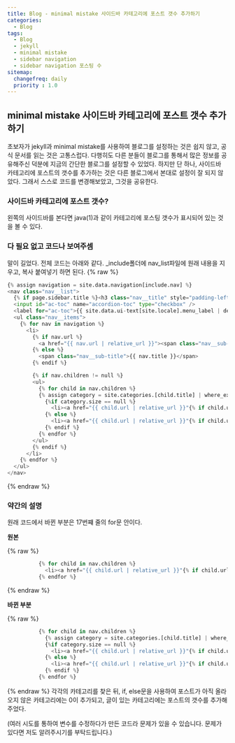 ```yaml
---
title: Blog - minimal mistake 사이드바 카테고리에 포스트 갯수 추가하기
categories: 
  - Blog
tags:
  - Blog
  - jekyll
  - minimal mistake
  - sidebar navigation
  - sidebar navigation 포스팅 수
sitemap:
  changefreq: daily
  priority : 1.0
---
```


## minimal mistake 사이드바 카테고리에 포스트 갯수 추가하기
초보자가 jekyll과 minimal mistake를 사용하여 블로그를 설정하는 것은 쉽지 않고, 공식 문서를 읽는 것은 고통스럽다. 다행히도 다른 분들이 블로그를 통해서 많은 정보를 공유해주신 덕분에 지금의 간단한 블로그를 설정할 수 있었다. 하지만 단 하나, 사이드바 카테고리에 포스트의 갯수를 추가하는 것은 다른 블로그에서 본대로 설정이 잘 되지 않았다. 그래서 스스로 코드를 변경해보았고, 그것을 공유한다.

### 사이드바 카테고리에 포스트 갯수?
왼쪽의 사이드바를 본다면 java(1)과 같이 카테고리에 포스팅 갯수가 표시되어 있는 것을 볼 수 있다.

### 다 필요 없고 코드나 보여주셈
말이 길었다. 전체 코드는 아래와 같다. _include폴더에 nav_list파일에 원래 내용을 지우고, 복사 붙여넣기 하면 된다.
{% raw %}
```python
{% assign navigation = site.data.navigation[include.nav] %}
<nav class="nav__list">
  {% if page.sidebar.title %}<h3 class="nav__title" style="padding-left: 0;">{{ page.sidebar.title }}</h3>{% endif %}
  <input id="ac-toc" name="accordion-toc" type="checkbox" />
  <label for="ac-toc">{{ site.data.ui-text[site.locale].menu_label | default: "Toggle Menu" }}</label>
  <ul class="nav__items">
    {% for nav in navigation %}
      <li>
        {% if nav.url %}
          <a href="{{ nav.url | relative_url }}"><span class="nav__sub-title">{{ nav.title }}</span></a>
        {% else %}
          <span class="nav__sub-title">{{ nav.title }}</span>
        {% endif %}

        {% if nav.children != null %}
        <ul>
          {% for child in nav.children %}
          {% assign category = site.categories.[child.title] | where_exp: "item", "item.hidden != true" %}
            {%if category.size == null %}
              <li><a href="{{ child.url | relative_url }}"{% if child.url == page.url %} class="active"{% endif %}>{{ child.title }} (0)</a></li>
            {% else %}
              <li><a href="{{ child.url | relative_url }}"{% if child.url == page.url %} class="active"{% endif %}>{{ child.title }} ({{category.size}})</a></li>
            {% endif %}
          {% endfor %}
        </ul>
        {% endif %}
      </li>
    {% endfor %}
  </ul>
</nav>
```
{% endraw %}


### 약간의 설명
원래 코드에서 바뀐 부분은 17번쨰 줄의 for문 안이다.

**원본**

{% raw %}
```python
          {% for child in nav.children %}
            <li><a href="{{ child.url | relative_url }}"{% if child.url == page.url %} class="active"{% endif %}>{{ child.title }}</a></li>
          {% endfor %}
```
{% endraw %}

**바뀐 부분**

{% raw %}
```python
          {% for child in nav.children %}
            {% assign category = site.categories.[child.title] | where_exp: "item", "item.hidden != true" %}
            {%if category.size == null %}
              <li><a href="{{ child.url | relative_url }}"{% if child.url == page.url %} class="active"{% endif %}>{{ child.title }} (0)</a></li>
            {% else %}
              <li><a href="{{ child.url | relative_url }}"{% if child.url == page.url %} class="active"{% endif %}>{{ child.title }} ({{category.size}})</a></li>
            {% endif %}
          {% endfor %}
```
{% endraw %}
각각의 카테고리를 찾은 뒤, if, else문을 사용하여 포스트가 아직 올라오지 않은 카테고리에는 0이 추가되고, 글이 있는 카테고리에는 포스트의 갯수를 추가해주었다. 

(여러 시도를 통하여 변수를 수정하다가 만든 코드라 문제가 있을 수 있습니다. 문제가 있다면 저도 알려주시기를 부탁드립니다.)